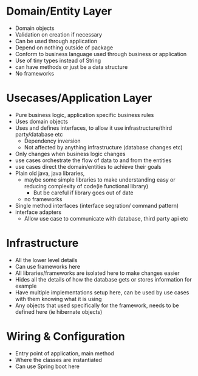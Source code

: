 # Domain/Entity Layer

- Domain objects
- Validation on creation if necessary
- Can be used through application
- Depend on nothing outside of package
- Conform to business language used through business or application
- Use of tiny types instead of String
- can have methods or just be a data structure
- No frameworks

# Usecases/Application Layer

- Pure business logic, application specific business rules
- Uses domain objects
- Uses and defines interfaces, to allow it use infrastructure/third party/database etc
    - Dependency inversion
    - Not affected by anything infrastructure (database changes etc)
- Only changes when business logic changes
- use cases orchestrate the flow of data to and from the entities
- use cases direct the domain/entities to achieve their goals
- Plain old java, java libraries, 
    - maybe some simple libraries to make understanding easy or reducing complexity of code(ie functional library) 
        - But be careful if library goes out of date
    - no frameworks
- Single method interfaces (interface segration/ command pattern)
- interface adapters
    - Allow use case to communicate with database, third party api etc

# Infrastructure

- All the lower level details
- Can use frameworks here
- All libraries/frameworks are isolated here to make changes easier
- Hides all the details of how the database gets or stores information for example
- Have multiple implementations setup here, can be used by use cases with them knowing what it is using
- Any objects that used specifically for the framework, needs to be defined here (ie hibernate objects)

# Wiring & Configuration

- Entry point of application, main method
- Where the classes are instantiated
- Can use Spring boot here
